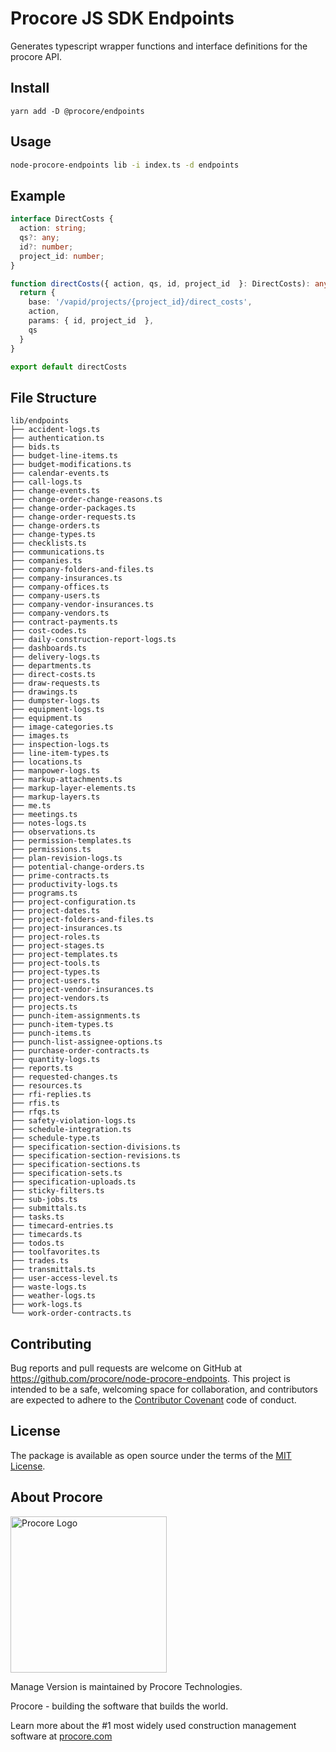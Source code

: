 # Procore JS SDK Endpoints

Generates typescript wrapper functions and interface definitions for the procore
API.

## Install

```
yarn add -D @procore/endpoints
```

## Usage

```bash
node-procore-endpoints lib -i index.ts -d endpoints
```

## Example

```typescript
interface DirectCosts {
  action: string;
  qs?: any;
  id?: number;
  project_id: number;
}

function directCosts({ action, qs, id, project_id  }: DirectCosts): any {
  return {
    base: '/vapid/projects/{project_id}/direct_costs',
    action,
    params: { id, project_id  },
    qs
  }
}

export default directCosts
```

## File Structure

```
lib/endpoints
├── accident-logs.ts
├── authentication.ts
├── bids.ts
├── budget-line-items.ts
├── budget-modifications.ts
├── calendar-events.ts
├── call-logs.ts
├── change-events.ts
├── change-order-change-reasons.ts
├── change-order-packages.ts
├── change-order-requests.ts
├── change-orders.ts
├── change-types.ts
├── checklists.ts
├── communications.ts
├── companies.ts
├── company-folders-and-files.ts
├── company-insurances.ts
├── company-offices.ts
├── company-users.ts
├── company-vendor-insurances.ts
├── company-vendors.ts
├── contract-payments.ts
├── cost-codes.ts
├── daily-construction-report-logs.ts
├── dashboards.ts
├── delivery-logs.ts
├── departments.ts
├── direct-costs.ts
├── draw-requests.ts
├── drawings.ts
├── dumpster-logs.ts
├── equipment-logs.ts
├── equipment.ts
├── image-categories.ts
├── images.ts
├── inspection-logs.ts
├── line-item-types.ts
├── locations.ts
├── manpower-logs.ts
├── markup-attachments.ts
├── markup-layer-elements.ts
├── markup-layers.ts
├── me.ts
├── meetings.ts
├── notes-logs.ts
├── observations.ts
├── permission-templates.ts
├── permissions.ts
├── plan-revision-logs.ts
├── potential-change-orders.ts
├── prime-contracts.ts
├── productivity-logs.ts
├── programs.ts
├── project-configuration.ts
├── project-dates.ts
├── project-folders-and-files.ts
├── project-insurances.ts
├── project-roles.ts
├── project-stages.ts
├── project-templates.ts
├── project-tools.ts
├── project-types.ts
├── project-users.ts
├── project-vendor-insurances.ts
├── project-vendors.ts
├── projects.ts
├── punch-item-assignments.ts
├── punch-item-types.ts
├── punch-items.ts
├── punch-list-assignee-options.ts
├── purchase-order-contracts.ts
├── quantity-logs.ts
├── reports.ts
├── requested-changes.ts
├── resources.ts
├── rfi-replies.ts
├── rfis.ts
├── rfqs.ts
├── safety-violation-logs.ts
├── schedule-integration.ts
├── schedule-type.ts
├── specification-section-divisions.ts
├── specification-section-revisions.ts
├── specification-sections.ts
├── specification-sets.ts
├── specification-uploads.ts
├── sticky-filters.ts
├── sub-jobs.ts
├── submittals.ts
├── tasks.ts
├── timecard-entries.ts
├── timecards.ts
├── todos.ts
├── toolfavorites.ts
├── trades.ts
├── transmittals.ts
├── user-access-level.ts
├── waste-logs.ts
├── weather-logs.ts
├── work-logs.ts
└── work-order-contracts.ts
```

## Contributing

Bug reports and pull requests are welcome on GitHub at https://github.com/procore/node-procore-endpoints. This project is
intended to be a safe, welcoming space for collaboration, and contributors are expected to adhere to the
[Contributor Covenant](http://contributor-covenant.org) code of conduct.


## License

The package is available as open source under the terms of the [MIT License](http://opensource.org/licenses/MIT).

## About Procore

<img
  src="https://www.procore.com/images/procore_logo.png"
  alt="Procore Logo"
  width="250px"
/>

Manage Version is maintained by Procore Technologies.

Procore - building the software that builds the world.

Learn more about the #1 most widely used construction management software at [procore.com](https://www.procore.com/)
